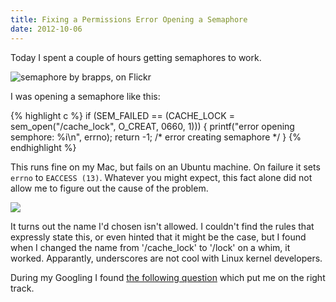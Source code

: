 ```yaml
---
title: Fixing a Permissions Error Opening a Semaphore
date: 2012-10-06
---
```


Today I spent a couple of hours getting semaphores to work.

![](https://farm1.staticflickr.com/177/403268783_bd644e1b0a.jpg "semaphore by brapps, on Flickr")

I was opening a semaphore like this:

{% highlight c %}
if (SEM_FAILED == (CACHE_LOCK = sem_open("/cache_lock", O_CREAT, 0660, 1))) {
    printf("error opening semphore: %i\n", errno);
    return -1; /* error creating semaphore */
}
{% endhighlight %}

This runs fine on my Mac, but fails on an Ubuntu machine. On failure it sets
`errno` to `EACCESS (13)`. Whatever you might expect, this fact alone did
not allow me to figure out the cause of the problem.

![](/assets/images/2012-10-06-fixing-a-permissions-error-opening-a-semaphore/read-all-the-things.png)

It turns out the name I'd chosen isn't allowed. I couldn't find the rules
that expressly state this, or even hinted that it might be the case, but
I found when I changed the name from '/cache_lock' to '/lock' on a whim,
it worked. Apparantly, underscores are not cool with Linux kernel developers.

During my Googling I found [the following question](http://stackoverflow.com/questions/10409901/sem-open-causes-illegal-seek-error)
which put me on the right track.


